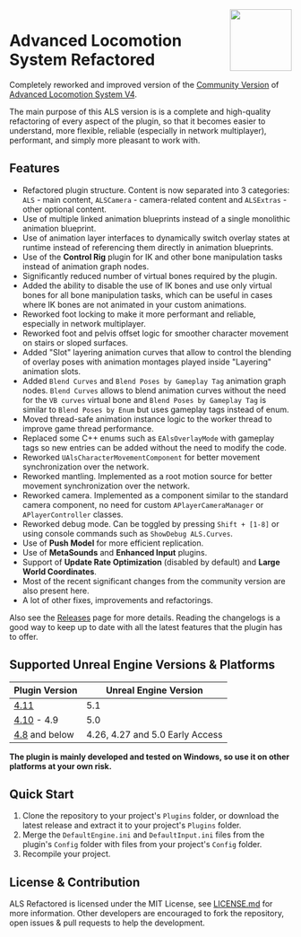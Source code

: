 <img src="Resources/Icon128.png" align="right" width="110">

# Advanced Locomotion System Refactored

Completely reworked and improved version of the [Community Version](https://github.com/dyanikoglu/ALS-Community) of [Advanced Locomotion System V4](https://www.unrealengine.com/marketplace/en-US/product/advanced-locomotion-system-v1).

The main purpose of this ALS version is is a complete and high-quality refactoring of every aspect of the plugin, so that it becomes easier to understand, more flexible, reliable (especially in network multiplayer), performant, and simply more pleasant to work with.

## Features

- Refactored plugin structure. Content is now separated into 3 categories: `ALS` - main content, `ALSCamera` - camera-related content and `ALSExtras` - other optional content.
- Use of multiple linked animation blueprints instead of a single monolithic animation blueprint.
- Use of animation layer interfaces to dynamically switch overlay states at runtime instead of referencing them directly in animation blueprints.
- Use of the **Control Rig** plugin for IK and other bone manipulation tasks instead of animation graph nodes.
- Significantly reduced number of virtual bones required by the plugin.
- Added the ability to disable the use of IK bones and use only virtual bones for all bone manipulation tasks, which can be useful in cases where IK bones are not animated in your custom animations.
- Reworked foot locking to make it more performant and reliable, especially in network multiplayer.
- Reworked foot and pelvis offset logic for smoother character movement on stairs or sloped surfaces.
- Added "Slot" layering animation curves that allow to control the blending of overlay poses with animation montages played inside "Layering" animation slots.
- Added `Blend Curves` and `Blend Poses by Gameplay Tag` animation graph nodes. `Blend Curves` allows to blend animation curves without the need for the `VB curves` virtual bone and `Blend Poses by Gameplay Tag` is similar to `Blend Poses by Enum` but uses gameplay tags instead of enum.
- Moved thread-safe animation instance logic to the worker thread to improve game thread performance.
- Replaced some C++ enums such as `EAlsOverlayMode` with gameplay tags so new entries can be added without the need to modify the code.
- Reworked `UAlsCharacterMovementComponent` for better movement synchronization over the network.
- Reworked mantling. Implemented as a root motion source for better movement synchronization over the network.
- Reworked camera. Implemented as a component similar to the standard camera component, no need for custom `APlayerCameraManager` or `APlayerController` classes.
- Reworked debug mode. Can be toggled by pressing `Shift + [1-8]` or using console commands such as `ShowDebug ALS.Curves`.
- Use of **Push Model** for more efficient replication.
- Use of **MetaSounds** and **Enhanced Input** plugins.
- Support of **Update Rate Optimization** (disabled by default) and **Large World Coordinates**.
- Most of the recent significant changes from the community version are also present here.
- A lot of other fixes, improvements and refactorings.

Also see the [Releases](https://github.com/Sixze/ALS-Refactored/releases) page for more details.
Reading the changelogs is a good way to keep up to date with all the latest features that the plugin has to offer.

## Supported Unreal Engine Versions & Platforms

| Plugin Version                                                            | Unreal Engine Version           |
|---------------------------------------------------------------------------|---------------------------------|
| [4.11](https://github.com/Sixze/ALS-Refactored/releases/tag/4.11)         | 5.1                             |
| [4.10](https://github.com/Sixze/ALS-Refactored/releases/tag/4.10) - 4.9   | 5.0                             |
| [4.8](https://github.com/Sixze/ALS-Refactored/releases/tag/4.8) and below | 4.26, 4.27 and 5.0 Early Access |

**The plugin is mainly developed and tested on Windows, so use it on other platforms at your own risk.**

## Quick Start

1. Clone the repository to your project's `Plugins` folder, or download the latest release and extract it to your project's `Plugins` folder.
2. Merge the `DefaultEngine.ini` and `DefaultInput.ini` files from the plugin's `Config` folder with files from your project's `Config` folder.
3. Recompile your project.

## License & Contribution

ALS Refactored is licensed under the MIT License, see [LICENSE.md](LICENSE.md) for more information. Other developers are encouraged to fork the repository, open issues & pull requests to help the development.